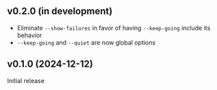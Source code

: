 v0.2.0 (in development)
-----------------------
- Eliminate `--show-failures` in favor of having `--keep-going` include its
  behavior
- `--keep-going` and `--quiet` are now global options

v0.1.0 (2024-12-12)
-------------------
Initial release
